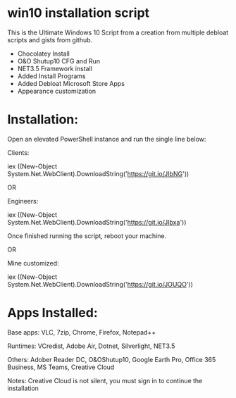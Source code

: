 # win10 installation script
This is the Ultimate Windows 10 Script from a creation from multiple debloat scripts and gists from github.

- Chocolatey Install
- O&O Shutup10 CFG and Run
- NET3.5 Framework install
- Added Install Programs
- Added Debloat Microsoft Store Apps
- Appearance customization

# Installation:
Open an elevated PowerShell instance and run the single line below:

Clients:

iex ((New-Object System.Net.WebClient).DownloadString('https://git.io/JIbNG'))

OR

Engineers:

iex ((New-Object System.Net.WebClient).DownloadString('https://git.io/JIbxa'))

Once finished running the script, reboot your machine.

OR 

Mine customized:

iex ((New-Object System.Net.WebClient).DownloadString('https://git.io/JOUQO'))

# Apps Installed:

Base apps: VLC, 7zip, Chrome, Firefox, Notepad++

Runtimes: VCredist, Adobe Air, Dotnet, Silverlight, NET3.5

Others: Adober Reader DC, O&OShutup10, Google Earth Pro, Office 365 Business, MS Teams, Creative Cloud

Notes: Creative Cloud is not silent, you must sign in to continue the installation
